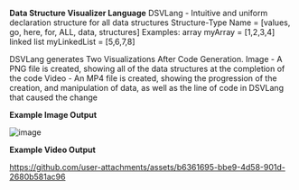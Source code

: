 **Data Structure Visualizer Language**
DSVLang - Intuitive and uniform declaration structure for all data structures
Structure-Type Name = [values, go, here, for, ALL, data, structures]
Examples:
array myArray = [1,2,3,4]
linked list myLinkedList = [5,6,7,8]

DSVLang generates Two Visualizations After Code Generation.
Image - A PNG file is created, showing all of the data structures at the completion of the code
Video - An MP4 file is created, showing the progression of the creation, and manipulation of data, as well as the line of code in DSVLang that caused the change

**Example Image Output**

![image](https://github.com/user-attachments/assets/b1a7cccb-c74a-4604-83e8-088952c7518b)

**Example Video Output**

https://github.com/user-attachments/assets/b6361695-bbe9-4d58-901d-2680b581ac96

